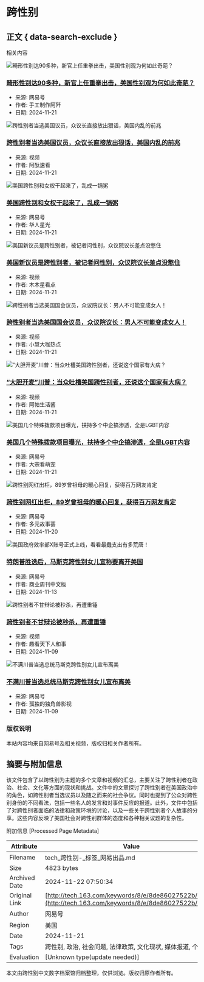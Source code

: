 # 跨性别

## 正文 { data-search-exclude }


相关内容

![畸形性别达90多种，新官上任重拳出击，美国性别观为何如此奇葩？](https://nimg.ws.126.net/?url=https%3A%2F%2Fdingyue.ws.126.net%2F2024%2F1121%2F6342be3fj00snath30013d000hs00btg.jpg&thumbnail=140x88&quality=95&type=jpg)
### [畸形性别达90多种，新官上任重拳出击，美国性别观为何如此奇葩？](https://www.163.com/dy/article/JHHSDJ5705566RPP.html)
- 来源: 网易号
- 作者: 手工制作阿歼
- 日期: 2024-11-21

![跨性别者当选美国议员，众议长直接放出狠话，美国内乱的前兆](https://nimg.ws.126.net/?url=https%3A%2F%2Fvideoimg.ws.126.net%2Fcover%2F20241121%2FO6BLoCale_cover.jpg&thumbnail=140x88&quality=95&type=jpg)
### [跨性别者当选美国议员，众议长直接放出狠话，美国内乱的前兆](https://www.163.com/v/video/VKGJL75TI.html)
- 来源: 视频
- 作者: 阿酞速看
- 日期: 2024-11-21

![美国跨性别和女权干起来了，乱成一锅粥](https://nimg.ws.126.net/?url=https%3A%2F%2Fdingyue.ws.126.net%2F2024%2F1121%2F657fdd54j00snahwo00hid000dn00fum.jpg&thumbnail=140x88&quality=95&type=jpg)
### [美国跨性别和女权干起来了，乱成一锅粥](https://www.163.com/dy/article/JHHE451E0536HUBM.html)
- 来源: 网易号
- 作者: 华人星光
- 日期: 2024-11-21

![美国新议员是跨性别者，被记者问性别，众议院议长差点没憋住](https://nimg.ws.126.net/?url=https%3A%2F%2Fvideoimg.ws.126.net%2Fcover%2F20241121%2FKWCwyE8RG_cover.jpg&thumbnail=140x88&quality=95&type=jpg)
### [美国新议员是跨性别者，被记者问性别，众议院议长差点没憋住](https://www.163.com/v/video/VMGJJN1TN.html)
- 来源: 视频
- 作者: 木木星看点
- 日期: 2024-11-21

![跨性别者当选美国国会议员，众议院议长：男人不可能变成女人！](https://nimg.ws.126.net/?url=https%3A%2F%2Fvideoimg.ws.126.net%2Fcover%2F20241121%2FX45ydGHqn_cover.jpg&thumbnail=140x88&quality=95&type=jpg)
### [跨性别者当选美国国会议员，众议院议长：男人不可能变成女人！](https://www.163.com/v/video/VMGJI9TFJ.html)
- 来源: 视频
- 作者: 小慧大咖热点
- 日期: 2024-11-21

![“大胆开麦”川普：当众吐槽美国跨性别者，还说这个国家有大病？](https://nimg.ws.126.net/?url=https%3A%2F%2Fvideoimg.ws.126.net%2Fcover%2F20241121%2FRdr3toCYa_cover.jpg&thumbnail=140x88&quality=95&type=jpg)
### [“大胆开麦”川普：当众吐槽美国跨性别者，还说这个国家有大病？](https://www.163.com/v/video/VMGJI74VL.html)
- 来源: 视频
- 作者: 阿帕生活酱
- 日期: 2024-11-21

![美国几个特殊拨款项目曝光，扶持多个中企搞渗透，全是LGBT内容](https://nimg.ws.126.net/?url=https%3A%2F%2Fdingyue.ws.126.net%2F2024%2F1121%2Fe5165462j00snabgc001dd000hs009wg.jpg&thumbnail=140x88&quality=95&type=jpg)
### [美国几个特殊拨款项目曝光，扶持多个中企搞渗透，全是LGBT内容](https://www.163.com/dy/article/JHH64QJR0553TENW.html)
- 来源: 网易号
- 作者: 大宗看萌宠
- 日期: 2024-11-21

![跨性别网红出柜，89岁曾祖母的暖心回复，获得百万网友肯定](https://nimg.ws.126.net/?url=https%3A%2F%2Fdingyue.ws.126.net%2F2024%2F1120%2F3c65fba1j00sn8azb001gd000p000irm.jpg&thumbnail=600x328&quality=95&type=jpg)
### [跨性别网红出柜，89岁曾祖母的暖心回复，获得百万网友肯定](https://www.163.com/dy/article/J68FO4R8052880KM.html)
- 来源: 网易号
- 作者: 多元故事荟
- 日期: 2024-11-20

![美国政府效率部X账号正式上线，看看最蠢支出有多荒唐！](https://nimg.ws.126.net/?url=https%3A%2F%2Fdingyue.ws.126.net%2F2024%2F1113%2F91677680j00smvvow0015d000j60086g.jpg&thumbnail=140x88&quality=95&type=jpg)
### [特朗普胜选后，马斯克跨性别女儿宣称要离开美国](https://www.163.com/dy/article/JGT3NDFM05198DBD.html)
- 来源: 网易号
- 作者: 商业周刊中文版
- 日期: 2024-11-13

![跨性别者不甘辩论被秒杀，再遭重锤](https://nimg.ws.126.net/?url=https%3A%2F%2Fvideoimg.ws.126.net%2Fcover%2F20241109%2FTgOa07keX_cover.jpg&thumbnail=140x88&quality=95&type=jpg)
### [跨性别者不甘辩论被秒杀，再遭重锤](https://www.163.com/v/video/VQFL44HHE.html)
- 来源: 视频
- 作者: 趣看天下人和事
- 日期: 2024-11-09

![不满川普当选总统马斯克跨性别女儿宣布离美](https://nimg.ws.126.net/?url=https%3A%2F%2Fvideoimg.ws.126.net%2Fcover%2F20241108%2FadrDeLy5k_cover.jpg&thumbnail=140x88&quality=95&type=jpg)
### [不满川普当选总统马斯克跨性别女儿宣布离美](https://www.163.com/dy/article/JGFGJEVR0553XLZG.html)
- 来源: 网易号
- 作者: 孤独的独角兽影视
- 日期: 2024-11-09

### 版权说明
本站内容均来自网易号及相关视频，版权归相关作者所有。

## 摘要与附加信息

<!-- tcd_abstract -->
该文件包含了以跨性别为主题的多个文章和视频的汇总，主要关注了跨性别者在政治、社会、文化等方面的现状和挑战。文件中的文章探讨了跨性别者在美国政治中的角色，如跨性别者当选议员以及随之而来的社会争议。同时也提到了公众对跨性别身份的不同看法，包括一些名人的发言和对事件反应的报道。此外，文件中包括了对跨性别者面临的法律和政策环境的讨论，以及一些关于跨性别者个人故事的分享。这些内容反映了美国社会对跨性别群体的态度和各种相关议题的复杂性。
<!-- tcd_abstract_end -->

附加信息 [Processed Page Metadata]

| Attribute       | Value                                  |
|-----------------|----------------------------------------|
| Filename        | tech_跨性别-_标签_网易出品.md                             |
| Size            | 4823 bytes                           |
| Archived Date   | 2024-11-22 07:50:34                             |
| Original Link   | [http://tech.163.com/keywords/8/e/8de86027522b/1.html](http://tech.163.com/keywords/8/e/8de86027522b/1.html)                       |
| Author          | 网易号                               |
| Region          | 美国                               |
| Date            | 2024-11-21                                 |
| Tags            | 跨性别, 政治, 社会问题, 法律政策, 文化现状, 媒体报道, 个人故事                                 |
| Evaluation            | [Unknown type(update needed)]                                 |
<!-- tcd_table_end -->

本文由跨性别中文数字档案馆归档整理，仅供浏览。版权归原作者所有。
